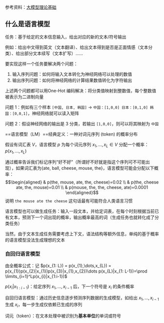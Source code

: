参考资料：[大模型理论基础](https://datawhalechina.github.io/so-large-lm/)

## 什么是语言模型
任务：基于给定的文本信息输入，给出对应的新的文本/符号输出

例如：给出中文得到英文（文本翻译）、给出文本得到是否是正面情感（文本分类）、给出部分文本续写（文本扩写）……

要实现这样一个任务要解决两个问题：
1. 输入序列问题：如何将输入文本转化为神经网络可以处理的数值
2. 输出序列问题：如何将神经网络的计算结果数值转化为字符输出

上述两个问题都可以用One-Hot 编码解决：将分类值映射到整数值，每个整数值被表示为二进制向量

问题 1：例如有三个样本 `[中国, 日本, 韩国]` -> `中国：[1,0,0] 日本：[0,1,0] 韩国：[0,0,1]`，神经网络就可以读入矩阵 

问题 2：假设神经网络的输出是 3 分类，若输出 `[1,0,0]`，则可以将其映射为 `中国`

==语言模型（LM）==经典定义：一种对词元序列 (token) 的概率分布

假设有词汇表 $V$，语言模型 $p$ 为每个词元序列 $x_{1}, \dots, x_{L} \in V$ 分配一个概率：$p(x_{1},\dots,x_{L})$

通过概率告诉我们标记序列“好不好”（所谓好不好就是指这个序列可不可能出现），如果词汇表为{ate, ball, cheese, mouse, the}，语言模型可能会分配以下概率：
$$\begin{aligned}
& p(the, mouse, ate, the, cheese)=0.02
\\
& p(the, cheese ate, the, mouse)=0.01
\\
& p(mouse, the, the, cheese, ate)=0.0001
\end{aligned}$$
说明 `the mouse ate the cheese` 这句话最有可能符合人类语言习惯

语言模型也可以做生成任务：输入一段文本，并给定词表，在每个时刻根据当前已有文本，预测下一个词出现的概率，输出概率最高的词（生成任务也就转化成了分类任务）

当然，由于文本生成任务需要考虑上下文，语法结构等额外信息，单纯的基于概率的语言模型没法生成理想的文本

### 自回归语言模型

由全概率公式：记 $p(x_{1: L}) = p(x_{1},\dots,x_{L}) = p(x_{1})p(x_{2}|x_{1})p(x_{3}|x_{1},x_{2})\dots p(x_{L}|x_{1: L-1})=\prod \limits_{i=1}^Lp(x_{i}|x_{1:i-1})$

$p(x_{i}|x_{1:i-1})$：给定序列 $x_{1},\dots,x_{i-1}$ 后，下一个符号是 $x_{i}$ 的条件概率

自回归语言模型：通过历史信息逐步预测序列数据的生成模型，如给出 $x_{1},\dots,x_{i-1}$ 生成 $x_{i}$，每一步生成仅依赖已生成的序列

词元（token）：在文本处理中被识别为**基本单位**的单词或符号

